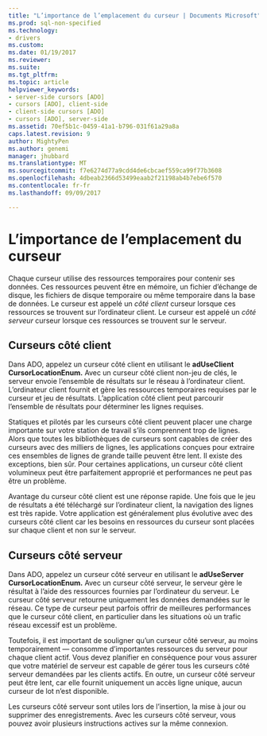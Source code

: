 ```yaml
---
title: "L’importance de l’emplacement du curseur | Documents Microsoft"
ms.prod: sql-non-specified
ms.technology:
- drivers
ms.custom: 
ms.date: 01/19/2017
ms.reviewer: 
ms.suite: 
ms.tgt_pltfrm: 
ms.topic: article
helpviewer_keywords:
- server-side cursors [ADO]
- cursors [ADO], client-side
- client-side cursors [ADO]
- cursors [ADO], server-side
ms.assetid: 70ef5b1c-0459-41a1-b796-031f61a29a8a
caps.latest.revision: 9
author: MightyPen
ms.author: genemi
manager: jhubbard
ms.translationtype: MT
ms.sourcegitcommit: f7e6274d77a9cdd4de6cbcaef559ca99f77b3608
ms.openlocfilehash: 4dbeab2366d53499eaab2f21198ab4b7ebe6f570
ms.contentlocale: fr-fr
ms.lasthandoff: 09/09/2017

---
```

# <a name="the-significance-of-cursor-location"></a>L’importance de l’emplacement du curseur
Chaque curseur utilise des ressources temporaires pour contenir ses données. Ces ressources peuvent être en mémoire, un fichier d’échange de disque, les fichiers de disque temporaire ou même temporaire dans la base de données. Le curseur est appelé un *côté client* curseur lorsque ces ressources se trouvent sur l’ordinateur client. Le curseur est appelé un *côté serveur* curseur lorsque ces ressources se trouvent sur le serveur.  
  
## <a name="client-side-cursors"></a>Curseurs côté client  
 Dans ADO, appelez un curseur côté client en utilisant le **adUseClient CursorLocationEnum.** Avec un curseur côté client non-jeu de clés, le serveur envoie l’ensemble de résultats sur le réseau à l’ordinateur client. L’ordinateur client fournit et gère les ressources temporaires requises par le curseur et jeu de résultats. L’application côté client peut parcourir l’ensemble de résultats pour déterminer les lignes requises.  
  
 Statiques et pilotés par les curseurs côté client peuvent placer une charge importante sur votre station de travail s’ils comprennent trop de lignes. Alors que toutes les bibliothèques de curseurs sont capables de créer des curseurs avec des milliers de lignes, les applications conçues pour extraire ces ensembles de lignes de grande taille peuvent être lent. Il existe des exceptions, bien sûr. Pour certaines applications, un curseur côté client volumineux peut être parfaitement approprié et performances ne peut pas être un problème.  
  
 Avantage du curseur côté client est une réponse rapide. Une fois que le jeu de résultats a été téléchargé sur l’ordinateur client, la navigation des lignes est très rapide. Votre application est généralement plus évolutive avec des curseurs côté client car les besoins en ressources du curseur sont placées sur chaque client et non sur le serveur.  
  
## <a name="server-side-cursors"></a>Curseurs côté serveur  
 Dans ADO, appelez un curseur côté serveur en utilisant le **adUseServer CursorLocationEnum.** Avec un curseur côté serveur, le serveur gère le résultat à l’aide des ressources fournies par l’ordinateur du serveur. Le curseur côté serveur retourne uniquement les données demandées sur le réseau. Ce type de curseur peut parfois offrir de meilleures performances que le curseur côté client, en particulier dans les situations où un trafic réseau excessif est un problème.  
  
 Toutefois, il est important de souligner qu’un curseur côté serveur, au moins temporairement — consomme d’importantes ressources du serveur pour chaque client actif. Vous devez planifier en conséquence pour vous assurer que votre matériel de serveur est capable de gérer tous les curseurs côté serveur demandées par les clients actifs. En outre, un curseur côté serveur peut être lent, car elle fournit uniquement un accès ligne unique, aucun curseur de lot n’est disponible.  
  
 Les curseurs côté serveur sont utiles lors de l’insertion, la mise à jour ou supprimer des enregistrements. Avec les curseurs côté serveur, vous pouvez avoir plusieurs instructions actives sur la même connexion.
